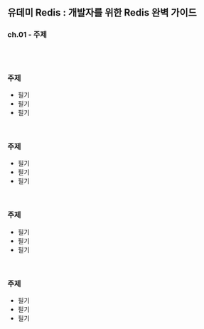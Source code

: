 ## 유데미 Redis : 개발자를 위한 Redis 완벽 가이드
### ch.01 - 주제

<br>
<br>

### 주제
* 필기
* 필기
* 필기

<br>

### 주제
* 필기
* 필기
* 필기

<br>

### 주제
* 필기
* 필기
* 필기

<br>

### 주제
* 필기
* 필기
* 필기

